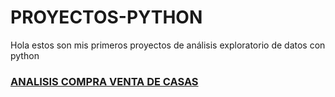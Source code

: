 # PROYECTOS-PYTHON
Hola estos son mis primeros proyectos de análisis exploratorio de datos con python
### [ANALISIS COMPRA VENTA DE CASAS ]([https://github.com/mdiazgtz/Muestreo/blob/main/02_Tarea_1849417.c](https://github.com/mdiazgtz/PROYECTOS-PYTHON/commit/d34c4abe3059c81898bcde2ad87b2fb493e6fd1c#diff-21fed75a7ca108946317528c2244a17c9585aaef0b938c9e457db9baaa738ee4))
